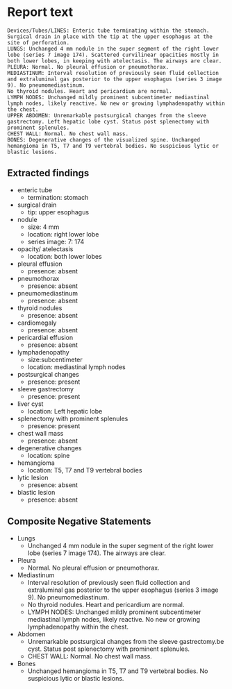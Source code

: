 # Report text

```text
Devices/Tubes/LINES: Enteric tube terminating within the stomach. Surgical drain in place with the tip at the upper esophagus at the site of perforation.
LUNGS: Unchanged 4 mm nodule in the super segment of the right lower lobe (series 7 image 174). Scattered curvilinear opacities mostly in both lower lobes, in keeping with atelectasis. The airways are clear.
PLEURA: Normal. No pleural effusion or pneumothorax.
MEDIASTINUM: Interval resolution of previously seen fluid collection and extraluminal gas posterior to the upper esophagus (series 3 image 9). No pneumomediastinum. 
No thyroid nodules. Heart and pericardium are normal.
LYMPH NODES: Unchanged mildly prominent subcentimeter mediastinal lymph nodes, likely reactive. No new or growing lymphadenopathy within the chest.
UPPER ABDOMEN: Unremarkable postsurgical changes from the sleeve gastrectomy. Left hepatic lobe cyst. Status post splenectomy with prominent splenules. 
CHEST WALL: Normal. No chest wall mass.
BONES: Degenerative changes of the visualized spine. Unchanged hemangioma in T5, T7 and T9 vertebral bodies. No suspicious lytic or blastic lesions.
```

## Extracted findings

- enteric tube
  - termination: stomach
- surgical drain
  - tip: upper esophagus
- nodule
  - size: 4 mm
  - location: right lower lobe
  - series image: 7: 174
- opacity/ atelectasis
  - location: both lower lobes
- pleural effusion
  - presence: absent
- pneumothorax
  - presence: absent
- pneumomediastinum
  - presence: absent
- thyroid nodules
  - presence: absent
- cardiomegaly
  - presence: absent
- pericardial effusion
  - presence: absent
- lymphadenopathy
  - size:subcentimeter
  - location: mediastinal lymph nodes
- postsurgical changes
  - presence: present
- sleeve gastrectomy
  - presence: present
- liver cyst
  - location: Left hepatic lobe
- splenectomy with prominent splenules
  - presence: present
- chest wall mass
  - presence: absent
- degenerative changes
  - location: spine
- hemangioma
  - location: T5, T7 and T9 vertebral bodies
- lytic lesion
  - presence: absent
- blastic lesion
  - presence: absent

## Composite Negative Statements

- Lungs
  - Unchanged 4 mm nodule in the super segment of the right lower lobe (series 7 image 174). The airways are clear.
- Pleura
  - Normal. No pleural effusion or pneumothorax.
- Mediastinum
  - Interval resolution of previously seen fluid collection and extraluminal gas posterior to the upper esophagus (series 3 image 9). No pneumomediastinum.
  - No thyroid nodules. Heart and pericardium are normal.
  - LYMPH NODES: Unchanged mildly prominent subcentimeter mediastinal lymph nodes, likely reactive. No new or growing lymphadenopathy within the chest.
- Abdomen
  - Unremarkable postsurgical changes from the sleeve gastrectomy.be cyst. Status post splenectomy with prominent splenules.
  - CHEST WALL: Normal. No chest wall mass.
- Bones
  - Unchanged hemangioma in T5, T7 and T9 vertebral bodies. No suspicious lytic or blastic lesions.
  